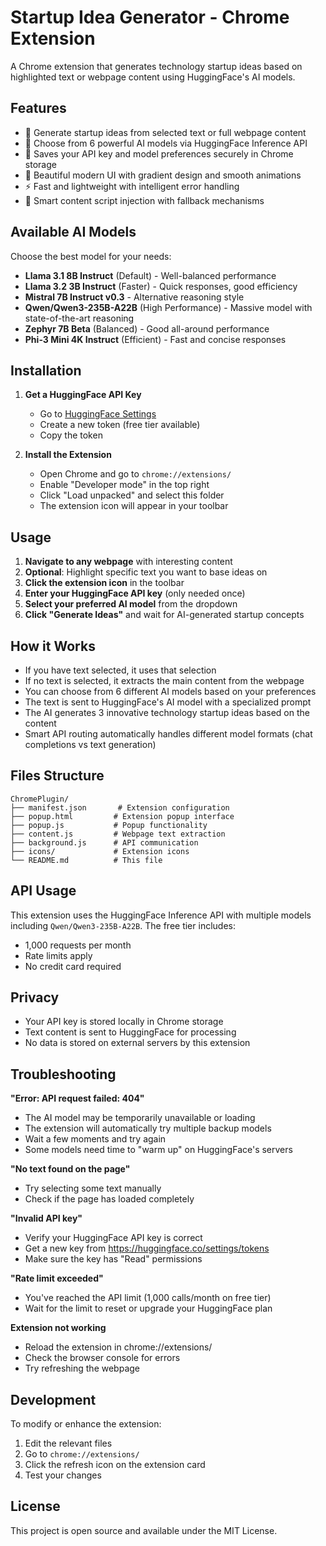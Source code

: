 # Startup Idea Generator - Chrome Extension

A Chrome extension that generates technology startup ideas based on highlighted text or webpage content using HuggingFace's AI models.

## Features

- 🚀 Generate startup ideas from selected text or full webpage content
- 🤖 Choose from 6 powerful AI models via HuggingFace Inference API
- 💾 Saves your API key and model preferences securely in Chrome storage
- 🎨 Beautiful modern UI with gradient design and smooth animations
- ⚡ Fast and lightweight with intelligent error handling
- 🔄 Smart content script injection with fallback mechanisms

## Available AI Models

Choose the best model for your needs:

- **Llama 3.1 8B Instruct** (Default) - Well-balanced performance
- **Llama 3.2 3B Instruct** (Faster) - Quick responses, good efficiency  
- **Mistral 7B Instruct v0.3** - Alternative reasoning style
- **Qwen/Qwen3-235B-A22B** (High Performance) - Massive model with state-of-the-art reasoning
- **Zephyr 7B Beta** (Balanced) - Good all-around performance
- **Phi-3 Mini 4K Instruct** (Efficient) - Fast and concise responses

## Installation

1. **Get a HuggingFace API Key**
   - Go to [HuggingFace Settings](https://huggingface.co/settings/tokens)
   - Create a new token (free tier available)
   - Copy the token

2. **Install the Extension**
   - Open Chrome and go to `chrome://extensions/`
   - Enable "Developer mode" in the top right
   - Click "Load unpacked" and select this folder
   - The extension icon will appear in your toolbar

## Usage

1. **Navigate to any webpage** with interesting content
2. **Optional**: Highlight specific text you want to base ideas on
3. **Click the extension icon** in the toolbar
4. **Enter your HuggingFace API key** (only needed once)
5. **Select your preferred AI model** from the dropdown
6. **Click "Generate Ideas"** and wait for AI-generated startup concepts

## How it Works

- If you have text selected, it uses that selection
- If no text is selected, it extracts the main content from the webpage
- You can choose from 6 different AI models based on your preferences
- The text is sent to HuggingFace's AI model with a specialized prompt
- The AI generates 3 innovative technology startup ideas based on the content
- Smart API routing automatically handles different model formats (chat completions vs text generation)

## Files Structure

```
ChromePlugin/
├── manifest.json       # Extension configuration
├── popup.html         # Extension popup interface  
├── popup.js           # Popup functionality
├── content.js         # Webpage text extraction
├── background.js      # API communication
├── icons/             # Extension icons
└── README.md          # This file
```

## API Usage

This extension uses the HuggingFace Inference API with multiple models including `Qwen/Qwen3-235B-A22B`. The free tier includes:
- 1,000 requests per month
- Rate limits apply
- No credit card required

## Privacy

- Your API key is stored locally in Chrome storage
- Text content is sent to HuggingFace for processing
- No data is stored on external servers by this extension

## Troubleshooting

**"Error: API request failed: 404"**
- The AI model may be temporarily unavailable or loading
- The extension will automatically try multiple backup models
- Wait a few moments and try again
- Some models need time to "warm up" on HuggingFace's servers

**"No text found on the page"**
- Try selecting some text manually
- Check if the page has loaded completely

**"Invalid API key"**
- Verify your HuggingFace API key is correct
- Get a new key from https://huggingface.co/settings/tokens
- Make sure the key has "Read" permissions

**"Rate limit exceeded"**
- You've reached the API limit (1,000 calls/month on free tier)
- Wait for the limit to reset or upgrade your HuggingFace plan

**Extension not working**
- Reload the extension in chrome://extensions/
- Check the browser console for errors
- Try refreshing the webpage

## Development

To modify or enhance the extension:

1. Edit the relevant files
2. Go to `chrome://extensions/`
3. Click the refresh icon on the extension card
4. Test your changes

## License

This project is open source and available under the MIT License.
